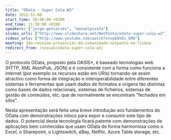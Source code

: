 ```yaml
---
title: "OData - Super Cola W3"
date: 2012-12-08
start_time: 10:00:00 +0100
end_time: 11:30:00 +0100
speakers: ["jorge-goncalves", "manuelpcosta"]
slides_urls: ["http://www.slideshare.net/NetPonto/odata-super-cola-w3"]
videos_urls: ["http://www.youtube.com/watch?v=vpEAVEs_kMU"]
meeting: 34a-reuniao-presencial-da-comunidade-netponto-em-lisboa
redirect_from: /sessao/odata-super-cola-w3/
---
```

O protocolo OData, proposto pela OASIS*, é baseado tecnologias web (HTTP, XML AtomPub, JSON) e é consistente com a forma como funciona a internet (por exemplo os recursos estão em URIs) tornando-se assim atractivo como forma de integração e interoperabilidade entre diferentes sistemas e ferramentas que usam dados de formatos e origens tão distintas como bases de dados relacionais, sistemas de ficheiros, sistemas de gestão de conteúdos, etc. que de normalmente se encontram "fechados em silos".

Nesta apresentação será feita uma breve introdução aos fundamentos do OData com demonstrações inloco para expor e consumir este tipo de dados. O potencial desta tecnologia ficará patente com demonstrações de aplicações bem conhecidas que usam OData de forma harmoniosa como o Excel, o Sharepoint, o Lightswitch, eBay, Netflix, Azure Table storage, etc.

